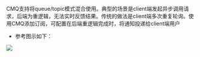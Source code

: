 CMQ支持将queue/topic模式混合使用。典型的场景是client端发起异步调用请求，后端为重逻辑，无法实时反馈结果。传统的做法是client端多次重复轮询。使用CMQ添加订阅，可配置在后端重逻辑完成时，将通知投递给client端用户

- 参考图示如下：

![](http://imgcache.tce.fsphere.cn/static/mc.qcloudimg.com/static/img/3e3b93780bfe9c9b7965e27fb54e341a/image.png)

